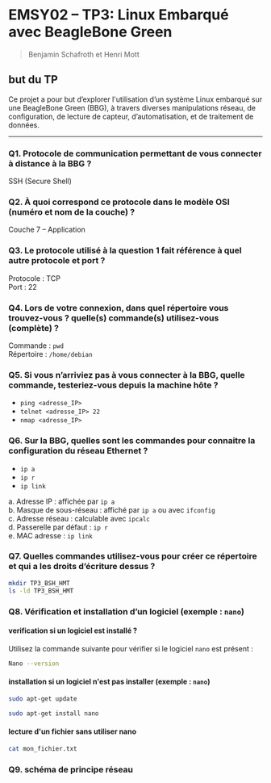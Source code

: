 #  EMSY02 – TP3: Linux Embarqué avec BeagleBone Green 
> Benjamin Schafroth et Henri Mott

## but du TP

Ce projet a pour but d’explorer l'utilisation d’un système Linux embarqué sur une BeagleBone Green (BBG), à travers diverses manipulations réseau, de configuration, de lecture de capteur, d’automatisation, et de traitement de données.

---

### Q1. Protocole de communication permettant de vous connecter à distance à la BBG ?
SSH (Secure Shell)

### Q2. À quoi correspond ce protocole dans le modèle OSI (numéro et nom de la couche) ?
Couche 7 – Application

### Q3. Le protocole utilisé à la question 1 fait référence à quel autre protocole et port ?
Protocole : TCP  
Port : 22

### Q4. Lors de votre connexion, dans quel répertoire vous trouvez-vous ? quelle(s) commande(s) utilisez-vous (complète) ?
Commande : `pwd`  
Répertoire : `/home/debian`

### Q5. Si vous n’arriviez pas à vous connecter à la BBG, quelle commande, testeriez-vous depuis la machine hôte ?
- `ping <adresse_IP>`
- `telnet <adresse_IP> 22`
- `nmap <adresse_IP>`

### Q6. Sur la BBG, quelles sont les commandes pour connaitre la configuration du réseau Ethernet ?
- `ip a`
- `ip r`
- `ip link`

a. Adresse IP : affichée par `ip a`  
b. Masque de sous-réseau : affiché par `ip a` ou avec `ifconfig`  
c. Adresse réseau : calculable avec `ipcalc`  
d. Passerelle par défaut : `ip r`  
e. MAC adresse : `ip link`

### Q7. Quelles commandes utilisez-vous pour créer ce répertoire et qui a les droits d’écriture dessus ?
```bash
mkdir TP3_BSH_HMT
ls -ld TP3_BSH_HMT
```
### Q8. Vérification et installation d’un logiciel (exemple : `nano`)
#### verification si un logiciel est installé ?

Utilisez la commande suivante pour vérifier si le logiciel `nano` est présent :
```bash
Nano --version
```
#### installation si un logiciel n'est pas installer (exemple : `nano`)
```bash
sudo apt-get update
```
```bash
sudo apt-get install nano
```

#### lecture d'un fichier sans utiliser nano
```bash
cat mon_fichier.txt
```
### Q9. schéma de principe réseau
